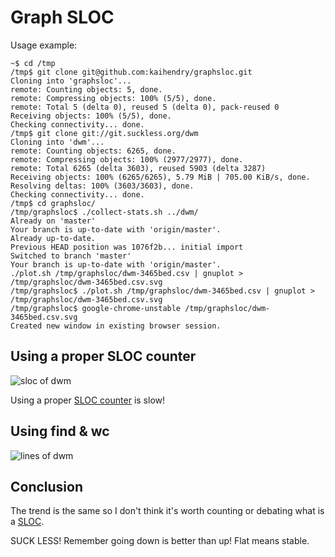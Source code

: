 # Graph SLOC

Usage example:

	~$ cd /tmp
	/tmp$ git clone git@github.com:kaihendry/graphsloc.git
	Cloning into 'graphsloc'...
	remote: Counting objects: 5, done.
	remote: Compressing objects: 100% (5/5), done.
	remote: Total 5 (delta 0), reused 5 (delta 0), pack-reused 0
	Receiving objects: 100% (5/5), done.
	Checking connectivity... done.
	/tmp$ git clone git://git.suckless.org/dwm
	Cloning into 'dwm'...
	remote: Counting objects: 6265, done.
	remote: Compressing objects: 100% (2977/2977), done.
	remote: Total 6265 (delta 3603), reused 5903 (delta 3287)
	Receiving objects: 100% (6265/6265), 5.79 MiB | 705.00 KiB/s, done.
	Resolving deltas: 100% (3603/3603), done.
	Checking connectivity... done.
	/tmp$ cd graphsloc/
	/tmp/graphsloc$ ./collect-stats.sh ../dwm/
	Already on 'master'
	Your branch is up-to-date with 'origin/master'.
	Already up-to-date.
	Previous HEAD position was 1076f2b... initial import
	Switched to branch 'master'
	Your branch is up-to-date with 'origin/master'.
	./plot.sh /tmp/graphsloc/dwm-3465bed.csv | gnuplot > /tmp/graphsloc/dwm-3465bed.csv.svg
	/tmp/graphsloc$ ./plot.sh /tmp/graphsloc/dwm-3465bed.csv | gnuplot > /tmp/graphsloc/dwm-3465bed.csv.svg
	/tmp/graphsloc$ google-chrome-unstable /tmp/graphsloc/dwm-3465bed.csv.svg
	Created new window in existing browser session.

## Using a proper SLOC counter

<img src=http://s.natalian.org/2016-03-03/sloc-dwm-3465bed.svg alt="sloc of dwm">

Using a proper [SLOC counter](https://github.com/flosse/sloc) is slow!

## Using find & wc

<img src=http://s.natalian.org/2016-03-03/findwc-dwm-3465bed.svg alt="lines of dwm">

## Conclusion

The trend is the same so I don't think it's worth counting or debating what is
a [SLOC](https://en.wikipedia.org/wiki/Source_lines_of_code).

SUCK LESS! Remember going down is better than up! Flat means stable.
